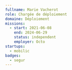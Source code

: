```yaml
---
fullname: Marie Vacherot
role: Chargée de déploiement
domaine: Déploiement
missions:
  - start: 2021-06-08
    end: 2024-06-29
    status: independent
    employer: Octo
startups:
  - mobilic
badges:
  - segur
---
```


